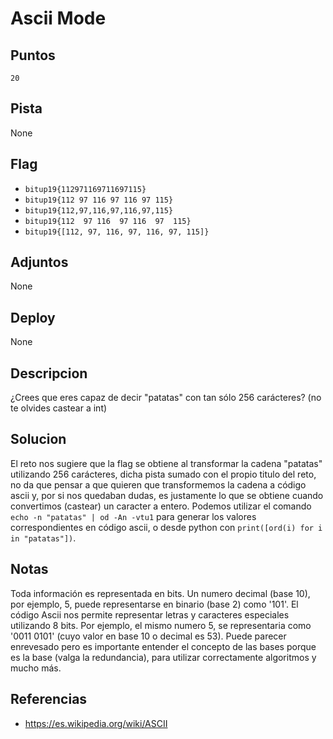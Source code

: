 # Ascii Mode

## Puntos
`20`

## Pista
None

## Flag
* `bitup19{112971169711697115}`
* `bitup19{112 97 116 97 116 97 115}`
* `bitup19{112,97,116,97,116,97,115}`
* `bitup19{112  97 116  97 116  97  115}`
* `bitup19{[112, 97, 116, 97, 116, 97, 115]}`

## Adjuntos
None

## Deploy
None

## Descripcion
¿Crees que eres capaz de decir "patatas" con tan sólo 256 carácteres? (no te olvides castear a int)

## Solucion
El reto nos sugiere que la flag se obtiene al transformar la cadena "patatas" utilizando 256 carácteres, dicha pista sumado con el propio titulo del reto, no da que pensar a que quieren que transformemos la cadena a código ascii y, por si nos quedaban dudas, es justamente lo que se obtiene cuando convertimos (castear) un caracter a entero. Podemos utilizar el comando `echo -n "patatas" | od -An -vtu1` para generar los valores correspondientes en código ascii, o desde python con `print([ord(i) for i in "patatas"])`.

## Notas
Toda información es representada en bits. Un numero decimal (base 10), por ejemplo, 5, puede representarse en binario (base 2) como '101'. El código Ascii nos permite representar letras y caracteres especiales utilizando 8 bits. Por ejemplo, el mismo numero 5, se representaria como '0011 0101' (cuyo valor en base 10 o decimal es 53). Puede parecer enrevesado pero es importante entender el concepto de las bases porque es la base (valga la redundancia), para utilizar correctamente algoritmos y mucho más.

## Referencias
* https://es.wikipedia.org/wiki/ASCII